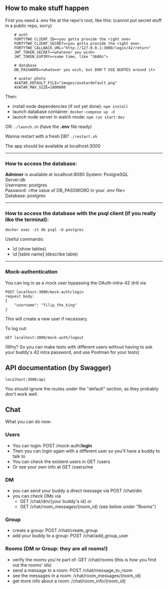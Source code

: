 ## How to make stuff happen

First you need a .env file at the repo's root, like this: (cannot put secret stuff in a public repo, sorry)
```
    # auth
    FORTYTWO_CLIENT_ID=<you gotta provide the right one>  
    FORTYTWO_CLIENT_SECRET=<you gotta provide the right one>  
    FORTYTWO_CALLBACK_URL="http://127.0.0.1:3000/login/42/return"  
    JWT_TOKEN_SECRET=<whatever you wish>  
    JWT_TOKEN_EXPIRY=<some time, like "3600s"> 

    # database
    DB_PASSWORD=<whatever you wish, but DON'T USE QUOTES around it>

    # avatar photo
    AVATAR_DEFAULT_FILE="images/avatardefault.png"
    AVATAR_MAX_SIZE=1000000
```
Then:
* install node dependencies (if not yet done): `npm install`
* launch database container: `docker-compose up -d`
* launch node server in watch mode: `npm run start:dev`

OR: `./launch.sh` (have the **.env** file ready)

Wanna restart with a fresh DB? `./restart.sh`

The app should be available at localhost:3000

-----------------------

### How to access the database:
**Adminer** is available at localhost:8080
System: PostgreSQL  
Server:db  
Username: postgres	  
Password: <the value of DB_PASSWORD in your .env file>  
Database: postgres	  

----------------------------

### How to access the database with the psql client (if you really like the terminal):
`docker exec -it db psql -U postgres`

Useful commands:
* \d (show tables)
* \d [table name] (describe table)


----------------------
### Mock-authentication
You can log in as a mock user bypassing the OAuth-intra-42 drill via 
```
POST localhost:3000/mock-auth/login
request body:
{
    "username": "filip_the_king"
}
```
This will create a new user if necessary.

To log out:
```
GET localhost:3000/mock-auth/logout
```

(Why? So you can make tests with different users without having to ask your buddy's 42 intra password, and use Postman for your tests)  

## API documentation (by Swagger)  
    localhost:3000/api  
You should ignore the routes under the "default" section, as they probably don't work well.

## Chat
What you can do now:
### Users
* You can login:  POST /mock-auth/**login**  
* Then you can login again with a different user so you'll have a buddy to talk to
* You can check the existent users in GET /users
* Or see your own info at GET /users/me

### DM
* you can send your buddy a direct message via POST /chat/dm
* you can check DMs via  
    * GET /chat/dm/{your buddy's id} or
    * GET /chat/room_messages/{room_id} (see below under "Rooms")

### Group
* create a group: POST /chat/create_group
* add your buddy to a group: POST /chat/add_group_user

### Rooms (DM or Group: they are all rooms!)
* verify the rooms you're part of: GET /chat/rooms (this is how you find out the rooms' ids)
* send a message to a room: POST /chat/message_to_room
* see the messages in a room: /chat/room_messages/{room_id}
* get more info about a room: /chat/room_info/{room_id}

